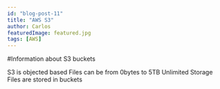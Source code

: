 ```yaml
---
id: "blog-post-11"
title: "AWS S3"
author: Carlos
featuredImage: featured.jpg
tags: [AWS]
---
```


#Information about S3 buckets

S3 is objected based 
Files can be from 0bytes to 5TB
Unlimited Storage
Files are stored in buckets
